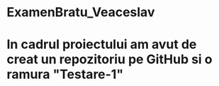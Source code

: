 # ExamenBratu_Veaceslav
<h1>In cadrul proiectului am avut de creat un repozitoriu pe GitHub si o ramura "Testare-1"</h1>
